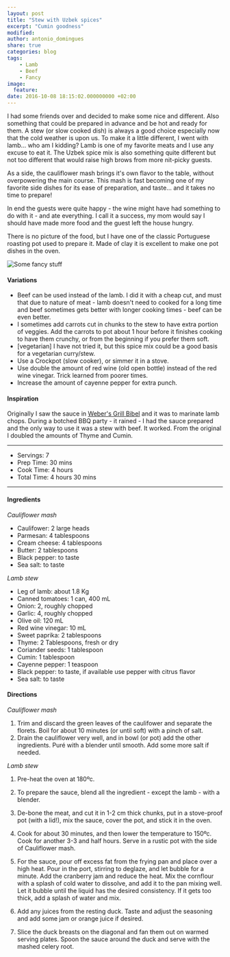 ```yaml
---
layout: post
title: "Stew with Uzbek spices"
excerpt: "Cumin goodness"
modified:
author: antonio_domingues
share: true
categories: blog
tags:
    - Lamb
    - Beef
    - Fancy
image:
  feature:
date: 2016-10-08 18:15:02.000000000 +02:00
---
```


I had some friends over and decided to make some nice and different. Also something that could be prepared in advance and be hot and ready for them. A stew (or slow cooked dish) is always a good choice especially now that the cold weather is upon us. To make it a little different, I went with lamb... who am I kidding? Lamb is one of my favorite meats and I use any excuse to eat it. The Uzbek spice mix is also something quite different but not too different that would raise high brows from more nit-picky guests.

As a side, the cauliflower mash brings it's own flavor to the table, without overpowering the main course. This mash is fast becoming one of my favorite side dishes for its ease of preparation, and taste... and it takes no time to prepare!

In end the guests were quite happy - the wine might have had something to do with it - and ate everything. I call it a success, my mom would say I should have made more food and the guest left the house hungry.

There is no picture of the food, but I have one of the classic Portuguese roasting pot used to prepare it. Made of clay it is excellent to make one pot dishes in the oven.

![Some fancy stuff](https://dl.dropboxusercontent.com/u/9519660/foodforthepeople/img/ClayPot.jpg)


#### Variations

- Beef can be used instead of the lamb. I did it with a cheap cut, and must that due to nature of meat - lamb doesn't need to cooked for a long time and beef sometimes gets better with longer cooking times - beef can be even better.
- I sometimes add carrots cut in chunks to the stew to have extra portion of veggies. Add the carrots to pot about 1 hour before it finishes cooking to have them crunchy, or from the beginning if you prefer them soft. 
- [vegetarian] I have not tried it, but this spice mix could be a good basis for a vegetarian curry/stew. 
- Use a Crockpot (slow cooker), or simmer it in a stove.
- Use double the amount of red wine (old open bottle) instead of the red wine vinegar. Trick learned from poorer times. 
- Increase the amount of cayenne pepper for extra punch.


#### Inspiration

Originally I saw the sauce in [Weber's Grill Bibel](https://www.amazon.de/Webers-Grillbibel-GU-Weber-Grillen/dp/3833818638/) and it was to marinate lamb chops. During a botched BBQ party - it rained - I had the sauce prepared and the only way to use it was a stew with beef. It worked. From the original I doubled the amounts of Thyme and Cumin.  

---

* Servings: 7
* Prep Time:  30 mins
* Cook Time:  4 hours
* Total Time: 4 hours 30 mins

---


#### Ingredients

_Cauliflower mash_

* Caulifower: 2 large heads
* Parmesan: 4 tablespoons
* Cream cheese: 4 tablespoons
* Butter: 2 tablespoons
* Black pepper: to taste
* Sea salt: to taste

_Lamb stew_

* Leg of lamb: about 1.8 Kg
* Canned tomatoes: 1 can, 400 mL
* Onion: 2, roughly chopped
* Garlic: 4, roughly chopped
* Olive oil: 120 mL
* Red wine vinegar: 10 mL
* Sweet paprika: 2 tablespoons
* Thyme: 2 Tablespoons, fresh or dry
* Coriander seeds: 1 tablespoon
* Cumin: 1 tablespoon
* Cayenne pepper: 1 teaspoon
* Black pepper: to taste, if available use pepper with citrus flavor
* Sea salt: to taste


#### Directions

_Cauliflower mash_

1. Trim and discard the green leaves of the caulifower and separate the florets. Boil for about 10 minutes (or until soft) with a pinch of salt.
2. Drain the cauliflower very well, and in bowl (or pot) add the other ingredients. Puré with a blender until smooth. Add some more salt if needed.

_Lamb stew_

1. Pre-heat the oven at 180ºc.

2. To prepare the sauce, blend all the ingredient - except the lamb - with a blender.

3. De-bone the meat, and cut it in 1-2 cm thick chunks, put in a stove-proof pot (with a lid!), mix the sauce, cover the pot, and stick it in the oven.

4. Cook for about 30 minutes, and then lower the temperature to 150ºc. Cook for another 3-3 and half hours. Serve in a rustic pot with the side of Cauliflower mash.

4. For the sauce, pour off excess fat from the frying pan and place over a high heat. Pour in the port, stirring to deglaze, and let bubble for a minute. Add the cranberry jam and reduce the heat. Mix the cornflour with a splash of cold water to dissolve, and add it to the pan mixing well. Let it bubble until the liquid has the desired consistency. If it gets too thick, add a splash of water and mix.

5. Add any juices from the resting duck. Taste and adjust the seasoning and add some jam or orange juice if desired. 

6. Slice the duck breasts on the diagonal and fan them out on warmed serving plates. Spoon the sauce around the duck and serve with the mashed celery root.
 
